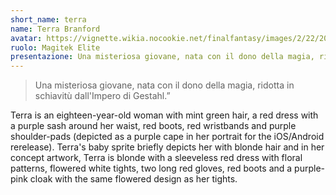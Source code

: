```yaml
---
short_name: terra
name: Terra Branford
avatar: https://vignette.wikia.nocookie.net/finalfantasy/images/2/22/200px-Ff6_amano_tina.jpg/revision/latest/top-crop/width/240/height/240?cb=20120724220628
ruolo: Magitek Elite
presentazione: Una misteriosa giovane, nata con il dono della magia, ridotta in schiavitù dall'Impero di Gestahl.
---
```


> Una misteriosa giovane, nata con il dono della magia, ridotta in schiavitù dall'Impero di Gestahl.”

Terra is an eighteen-year-old woman with mint green hair, a red dress with a purple sash around her waist, red boots, red wristbands and purple shoulder-pads (depicted as a purple cape in her portrait for the iOS/Android rerelease). Terra's baby sprite briefly depicts her with blonde hair and in her concept artwork, Terra is blonde with a sleeveless red dress with floral patterns, flowered white tights, two long red gloves, red boots and a purple-pink cloak with the same flowered design as her tights.
